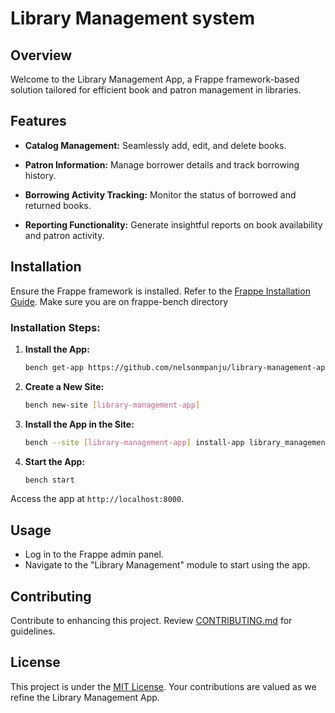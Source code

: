 # Library Management system

## Overview

Welcome to the Library Management App, a Frappe framework-based solution tailored for efficient book and patron management in libraries.

## Features

- **Catalog Management:** Seamlessly add, edit, and delete books.
  
- **Patron Information:** Manage borrower details and track borrowing history.

- **Borrowing Activity Tracking:** Monitor the status of borrowed and returned books.

- **Reporting Functionality:** Generate insightful reports on book availability and patron activity.

## Installation

Ensure the Frappe framework is installed. Refer to the [Frappe Installation Guide](https://frappeframework.com/docs/user/en/installation).
Make sure you are on frappe-bench directory

### Installation Steps:

1. **Install the App:**
   ```bash
   bench get-app https://github.com/nelsonmpanju/library-management-app.git
   ```

2. **Create a New Site:**
   ```bash
   bench new-site [library-management-app]
   ```

3. **Install the App in the Site:**
   ```bash
   bench --site [library-management-app] install-app library_management_system
   ```

4. **Start the App:**
   ```bash
   bench start
   ```

Access the app at `http://localhost:8000`.

## Usage

- Log in to the Frappe admin panel.
- Navigate to the "Library Management" module to start using the app.

## Contributing

Contribute to enhancing this project. Review [CONTRIBUTING.md](CONTRIBUTING.md) for guidelines.

## License

This project is under the [MIT License](LICENSE). Your contributions are valued as we refine the Library Management App.

